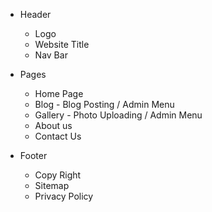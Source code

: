 - Header
  - Logo
  - Website Title
  - Nav Bar

- Pages
  - Home Page
  - Blog - Blog Posting / Admin Menu
  - Gallery - Photo Uploading / Admin Menu
  - About us
  - Contact Us

- Footer
  - Copy Right
  - Sitemap
  - Privacy Policy

